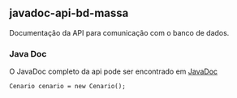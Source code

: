 ## javadoc-api-bd-massa

Documentação da API para comunicação com o banco de dados.	

### Java Doc

O JavaDoc completo da api pode ser encontrado em [JavaDoc](./apidocs/index.html)

```markdown
Cenario cenario = new Cenario();



